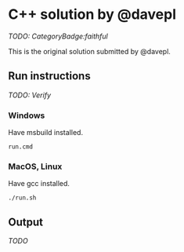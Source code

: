 # C++ solution by @davepl

*TODO: CategoryBadge:faithful*

This is the original solution submitted by @davepl.

## Run instructions

*TODO: Verify*

### Windows

Have msbuild installed.

```
run.cmd
```

### MacOS, Linux

Have gcc installed.

```
./run.sh
```

## Output

*TODO*

